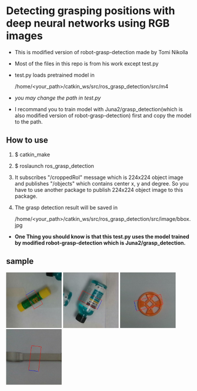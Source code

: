 # Detecting grasping positions with deep neural networks using RGB images


- This is modified version of robot-grasp-detection made by Tomi Nikolla

- Most of the files in this repo is from his work except test.py

- test.py loads pretrained model in 

    /home/<your_path>/catkin_ws/src/ros_grasp_detection/src/m4

- *you may change the path in test.py*

- I recommand you to train model with Juna2/grasp_detection(which is also modified version of robot-grasp-detection) first and copy the model to the path.





## How to use

1. $ catkin_make

1.  
    $ roslaunch ros_grasp_detection

1. It subscribes "/croppedRoI" message which is 224x224 object image and publishes "/objects" which contains center x, y and degree. So you have to use another package to publish 224x224 object image to this package.

1. The grasp detection result will be saved in      

    /home/<your_path>/catkin_ws/src/ros_grasp_detection/src/image/bbox.jpg


- **One Thing you should know is that this test.py uses the model trained by modified robot-grasp-detection which is Juna2/grasp_detection.**



## sample

<img src=./src/image/example/bbox0.jpg width="30%">
<img src=./src/image/example/bbox1.jpg width="30%">
<img src=./src/image/example/bbox2.jpg width="30%">
<img src=./src/image/example/bbox3.jpg width="30%">
